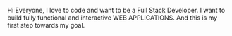 Hi Everyone,
I love to code and want to be a Full Stack Developer.
I want to build fully functional and interactive WEB APPLICATIONS.
And this is my first step towards my goal.
